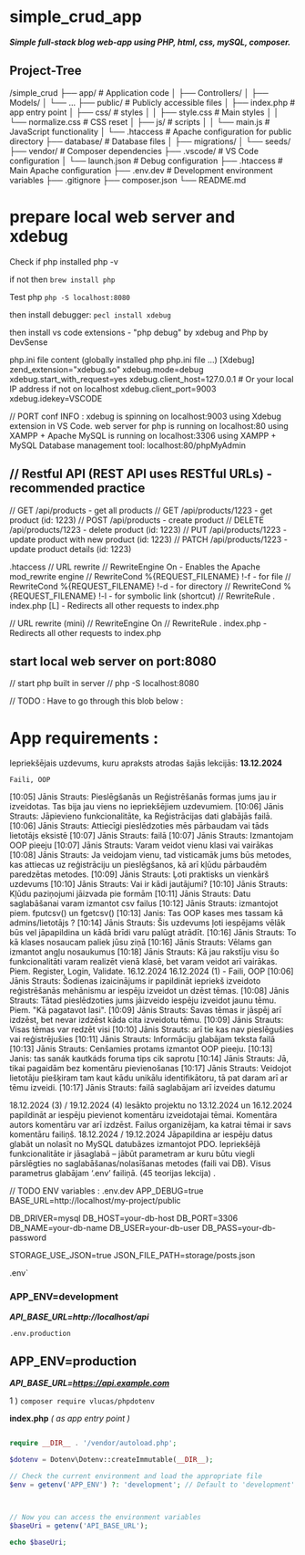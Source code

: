 # simple_crud_app
***Simple full-stack blog web-app using PHP, html, css, mySQL, composer.***

## Project-Tree
/simple_crud
├── app/                 # Application code
│   ├── Controllers/
│   ├── Models/
│   └── ...
├── public/             # Publicly accessible files
│   ├── index.php       # app entry point
│   ├── css/            # styles
│   │   ├── style.css        # Main styles
│   │   └── normalize.css    # CSS reset
│   ├── js/             # scripts
│   │   └── main.js         # JavaScript functionality
│   └── .htaccess      # Apache configuration for public directory
├── database/           # Database files
│   ├── migrations/
│   └── seeds/
├── vendor/             # Composer dependencies
├── .vscode/           # VS Code configuration
│   └── launch.json    # Debug configuration
├── .htaccess          # Main Apache configuration
├── .env.dev               # Development environment variables
├── .gitignore
├── composer.json
└── README.md



# prepare local web server and xdebug

Check if php installed php -v

if not then
`brew install php`

Test php 
`php -S localhost:8080`

then install debugger:
`pecl install xdebug`

then install vs code extensions - "php debug" by xdebug and Php by DevSense


php.ini file content (globally installed php php.ini file ...)
[Xdebug]
zend_extension="xdebug.so"
xdebug.mode=debug
xdebug.start_with_request=yes
xdebug.client_host=127.0.0.1  # Or your local IP address if not on localhost
xdebug.client_port=9003
xdebug.idekey=VSCODE

// PORT conf INFO :
xdebug is spinning on localhost:9003 using Xdebug extension in VS Code.
web server for php is running on localhost:80 using XAMPP + Apache
MySQL is running on localhost:3306 using XAMPP + MySQL
Database management tool: localhost:80/phpMyAdmin


## // Restful API (REST API uses RESTful URLs) - recommended practice

// GET      /api/products       - get all products
// GET      /api/products/1223  - get product (id: 1223)
// POST     /api/products       - create product
// DELETE   /api/products/1223   - delete product (id: 1223)
// PUT      /api/products/1223   - update product with new product (id: 1223)
// PATCH    /api/products/1223   - update product details (id: 1223)


.htaccess
// URL rewrite
// RewriteEngine On                         - Enables the Apache mod_rewrite engine
// RewriteCond %{REQUEST_FILENAME} !-f      - for file
// RewriteCond %{REQUEST_FILENAME} !-d      - for directory
// RewriteCond %{REQUEST_FILENAME} !-l      - for symbolic link (shortcut)
// RewriteRule . index.php [L]              - Redirects all other requests to index.php

// URL rewrite (mini)
// RewriteEngine On
// RewriteRule . index.php                  - Redirects all other requests to index.php


## start local web server on port:8080
// start php built in server
// php -S localhost:8080


// TODO : Have to go through this blob below :
# App requirements :
Iepriekšējais uzdevums, kuru apraksts atrodas šajās lekcijās:
**13.12.2024**

    Faili, OOP
[10:05] Jānis Strauts: Pieslēgšanās un Reģistrēšanās formas jums jau ir izveidotas. Tas
bija jau viens no iepriekšējiem uzdevumiem.
[10:06] Jānis Strauts: Jāpievieno funkcionalitāte, ka Reģistrācijas dati glabājās failā.
[10:06] Jānis Strauts: Attiecīgi pieslēdzoties mēs pārbaudam vai tāds lietotājs eksistē
[10:07] Jānis Strauts: failā
[10:07] Jānis Strauts: Izmantojam OOP pieeju
[10:07] Jānis Strauts: Varam veidot vienu klasi vai vairākas
[10:08] Jānis Strauts: Ja veidojam vienu, tad visticamāk jums būs metodes, kas attiecas
uz reģistrāciju un pieslēgšanos, kā arī kļūdu pārbaudēm paredzētas metodes.
[10:09] Jānis Strauts: Ļoti praktisks un vienkārš uzdevums
[10:10] Jānis Strauts: Vai ir kādi jautājumi?
[10:10] Jānis Strauts: Kļūdu paziņojumi jāizvada pie formām
[10:11] Jānis Strauts: Datu saglabāšanai varam izmantot csv failus
[10:12] Jānis Strauts: izmantojot piem. fputcsv() un fgetcsv()
[10:13] Janis: Tas OOP kases mes tassam kā admins/lietotājs ?
[10:14] Jānis Strauts: Šis uzdevums ļoti iespējams vēlāk būs vel jāpapildina un kādā brīdi
varu palūgt atrādīt.
[10:16] Jānis Strauts: To kā klases nosaucam paliek jūsu ziņā
[10:16] Jānis Strauts: Vēlams gan izmantot angļu nosaukumus
[10:18] Jānis Strauts: Kā jau rakstīju visu šo funkcionalitāti varam realizēt vienā klasē,
bet varam veidot arī vairākas. Piem. Register, Login, Validate.
16.12.2024
16.12.2024 (1) - Faili, OOP
[10:06] Jānis Strauts: Šodienas izaicinājums ir papildināt iepriekš izveidoto reģistrēšanās
mehānismu ar iespēju izveidot un dzēst tēmas.
[10:08] Jānis Strauts: Tātad pieslēdzoties jums jāizveido iespēju izveidot jaunu tēmu. Piem. "Kā
pagatavot lasi".
[10:09] Jānis Strauts: Savas tēmas ir jāspēj arī izdzēst, bet nevar izdzēst kāda cita izveidotu tēmu.
[10:09] Jānis Strauts: Visas tēmas var redzēt visi
[10:10] Jānis Strauts: arī tie kas nav pieslēgušies vai reģistrējušies
[10:11] Jānis Strauts: Informāciju glabājam teksta failā
[10:13] Jānis Strauts: Cenšamies protams izmantot OOP pieeju.
[10:13] Janis: tas sanák kautkáds foruma tips cik saprotu
[10:14] Jānis Strauts: Jā, tikai pagaidām bez komentāru pievienošanas
[10:17] Jānis Strauts: Veidojot lietotāju piešķiram tam kaut kādu unikālu identifikātoru, tā pat
daram arī ar tēmu izveidi.
[10:17] Jānis Strauts: failā saglabājam arī izveides datumu

18.12.2024 (3) / 19.12.2024 (4)
Iesākto projektu no 13.12.2024 un 16.12.2024 papildināt ar iespēju pievienot komentāru
izveidotajai tēmai. Komentāra autors komentāru var arī izdzēst. Failus organizējam, ka katrai
tēmai ir savs komentāru failiņš.
18.12.2024 / 19.12.2024
Jāpapildina ar iespēju datus glabāt un nolasīt no MySQL datubāzes izmantojot PDO.
Iepriekšējā funkcionalitāte ir jāsaglabā – jābūt parametram ar kuru būtu viegli pārslēgties no
saglabāšanas/nolasīšanas metodes (faili vai DB).
Visus parametrus glabājam ‘.env’ failiņā. (45 teorijas lekcija) .


// TODO ENV variables :
    .env.dev 
APP_DEBUG=true
BASE_URL=http://localhost/my-project/public

DB_DRIVER=mysql
DB_HOST=your-db-host
DB_PORT=3306
DB_NAME=your-db-name
DB_USER=your-db-user
DB_PASS=your-db-password

STORAGE_USE_JSON=true
JSON_FILE_PATH=storage/posts.json

.env`
### APP_ENV=development
***API_BASE_URL=http://localhost/api***

`.env.production` 
## APP_ENV=production
***API_BASE_URL=https://api.example.com***


1 ) `composer require vlucas/phpdotenv
`

**index.php** *( as app entry point )*
```php

require __DIR__ . '/vendor/autoload.php';

$dotenv = Dotenv\Dotenv::createImmutable(__DIR__);

// Check the current environment and load the appropriate file
$env = getenv('APP_ENV') ?: 'development'; // Default to 'development' if not set



// Now you can access the environment variables
$baseUri = getenv('API_BASE_URL');

echo $baseUri;
```
